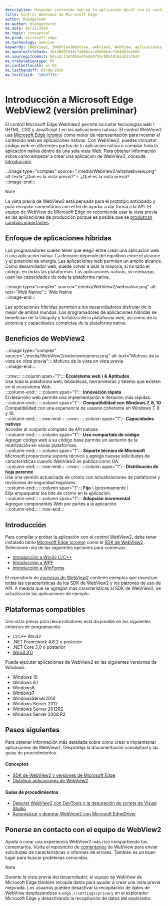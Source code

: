 ```yaml
---
description: Hospedar contenido web en la aplicación Win32 con el control de WebView 2 de Microsoft Edge
title: Control WebView2 de Microsoft Edge
author: MSEdgeTeam
ms.author: msedgedevrel
ms.date: 05/21/2020
ms.topic: conceptual
ms.prod: microsoft-edge
ms.technology: webview
keywords: IWebView2, IWebView2WebView, webview2, WebView, aplicaciones Win32, Win32, Edge, ICoreWebView2, CoreWebView2, ICoreWebView2Host, control del explorador, HTML Edge, Windows Forms, WinForms, WPF, .NET
ms.openlocfilehash: 1b140d9f644c7a864cac4966bb4cfdd400feeb0d
ms.sourcegitcommit: 8dca1c1367853e45a0a975bc89b1818adb117bd4
ms.translationtype: MT
ms.contentlocale: es-ES
ms.lasthandoff: 06/08/2020
ms.locfileid: "10697745"
---
```

# Introducción a Microsoft Edge WebView2 (versión preliminar)  

El control Microsoft Edge WebView2 permite incrustar tecnologías web \ (HTML, CSS y JavaScript \) en las aplicaciones nativas.  El control WebView2 usa [Microsoft Edge (cromo)](https://www.microsoftedgeinsider.com) como motor de representación para mostrar el contenido web en aplicaciones nativas.  Con WebView2, puedes incrustar código web en diferentes partes de tu aplicación nativa o compilar toda la aplicación nativa dentro de una sola vista Web.  Para obtener información sobre cómo empezar a crear una aplicación de WebView2, consulte [Introducción](./index.md#getting-started).  

:::image type="complex" source="./media/WebView2/whatwebview.png" alt-text="¿Qué es la vista previa?":::
   ¿Qué es la vista previa?  
:::image-end:::  

> [!NOTE]
> La vista previa de WebView2 está pensada para el prototipo anticipado y para recopilar comentarios con el fin de ayudar a dar forma a la API.  El equipo de WebView de Microsoft Edge no recomienda usar la vista previa en las aplicaciones de producción porque es posible que se [produzcan cambios importantes](./releasenotes.md).  

## Enfoque de aplicaciones híbridas  

Los programadores suelen tener que elegir entre crear una aplicación web o una aplicación nativa.  La decisión depende del equilibrio entre el alcance y el potencial de energía.  Las aplicaciones web permiten un amplio alcance.  Como desarrollador web, puede volver a usar la mayoría, si no todo el código, en todas las plataformas.  Las aplicaciones nativas, sin embargo, usan las capacidades de toda la plataforma nativa.  

:::image type="complex" source="./media/WebView2/webnative.png" alt-text="Web Native":::
   Web Native  
:::image-end:::  

Las aplicaciones híbridas permiten a los desarrolladores disfrutar de lo mejor de ambos mundos.  Los programadores de aplicaciones híbridas se benefician de la Ubiquity y fortaleza de la plataforma web, así como de la potencia y capacidades completas de la plataforma nativa.  

## Beneficios de WebView2   

:::image type="complex" source="./media/WebView2/webviewreasons.png" alt-text="Motivos de la vista en vista previa":::
   Motivos de la vista en vista previa  
:::image-end:::  

:::row:::
   :::column span="1":::
      **Ecosistema web \ & Aptitudes**  
      Use toda la plataforma web, bibliotecas, herramientas y talento que existen en el ecosistema Web.  
   :::column-end:::
   :::column span="1":::
      **Innovación rápida**  
      El desarrollo web permite una implementación e iteración más rápidas.  
   :::column-end:::
   :::column span="1":::
      **Compatibilidad con Windows 7, 8, 10**  
      Compatibilidad con una experiencia de usuario coherente en Windows 7, 8 y 10.  
   :::column-end:::
:::row-end:::
:::row:::
   :::column span="1":::
      **Capacidades nativas**  
      Acceder al conjunto completo de API nativas.  
   :::column-end:::
   :::column span="1":::
      **Uso compartido de código**  
      Agregar código web a su código base permite un aumento de la reutilización en varias plataformas.  
   :::column-end:::
   :::column span="1":::
      **Soporte técnico de Microsoft**  
      Microsoft proporciona soporte técnico y agrega nuevas solicitudes de características cuando WebView2 se publica como GA.  
   :::column-end:::
:::row-end:::
:::row:::
   :::column span="1":::
      **Distribución de hoja perenne**  
      Use una versión actualizada de cromo con actualizaciones de plataforma y revisiones de seguridad regulares.  
   :::column-end:::
   :::column span="1":::
      **Fijo** \ (próximamente \)  
      Elija empaquetar los bits de cromo en la aplicación.  
   :::column-end:::
   :::column span="1":::
      **Adopción incremental**  
      Agregue componentes Web por partes a la aplicación.  
   :::column-end:::
:::row-end:::

## Introducción  

Para compilar y probar la aplicación con el control WebView2, debe tener instalado tanto [Microsoft Edge (cromo)](https://www.microsoftedgeinsider.com/download) como el [SDK de WebView2](https://aka.ms/webviewnuget) .  Seleccione una de las siguientes opciones para comenzar.  

*   [Introducción a Win32 C/C++](./gettingstarted/win32.md)  
*   [Introducción a WPF](./gettingstarted/wpf.md)  
*   [Introducción a WinForms](./gettingstarted/winforms.md)  

El repositorio de [muestras de WebView2](https://github.com/MicrosoftEdge/WebView2Samples) contiene ejemplos que muestran todas las características de los SDK de WebView2 y los patrones de uso de API. A medida que se agregan más características al SDK de WebView2, se actualizarán las aplicaciones de ejemplo.   

## Plataformas compatibles  

Una vista previa para desarrolladores está disponible en los siguientes entornos de programación.  

*   C/C++ Win32  
*   .NET Framework 4.6.2 o posterior  
*   .NET Core 3,0 o posterior  
*   [WinUI 3,0](/uwp/toolkits/winui3/)  

Puede ejecutar aplicaciones de WebView2 en las siguientes versiones de Windows.  

*   Windows 10  
*   Windows 8.1  
*   Windows8  
*   Windows7  
*   WindowsServer2016  
*   Windows Server 2012  
*   Windows Server 2012R2  
*   Windows Server 2008 R2  

## Pasos siguientes  

Para obtener información más detallada sobre cómo crear e implementar aplicaciones de WebView2, Desproteja la documentación conceptual y las guías de procedimientos.  

#### Conceptos  

*   [SDK de WebView2 y versiones de Microsoft Edge](./concepts/versioning.md)
*   [Distribuir aplicaciones de WebView2](./concepts/distribution.md)  
 
#### Guías de procedimientos  

*   [Depurar WebView2 con DevTools y la depuración de scripts de Visual Studio](./howto/debug.md)  
*   [Automatizar y depurar WebView2 con Microsoft EdgeDriver](./howto/webdriver.md)  

<!--todo: add how-tos when available  -->  

## Ponerse en contacto con el equipo de WebView2  

Ayuda a crear una experiencia WebView2 más rica compartiendo tus comentarios.  Visita el repositorio de [comentarios](https://aka.ms/webviewfeedback) de WebView para enviar solicitudes de características o informes de errores.  También es un buen lugar para buscar problemas conocidos.  

> [!NOTE]
> Durante la vista previa del desarrollador, el equipo de WebView de Microsoft Edge también recopila datos para ayudar a crear una vista previa mejorada.  Los usuarios pueden desactivar la recopilación de datos de WebView desplazándose a `edge://settings/privacy` en el explorador Microsoft Edge y desactivando la recopilación de datos del explorador.  

